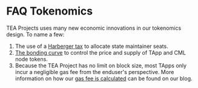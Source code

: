 # FAQ Tokenomics

TEA Projects uses many new economic innovations in our tokenomics design. To name a few:

1. The use of a [Harberger tax](https://teaproject.medium.com/proposal-using-a-harberger-tax-in-the-global-state-machine-4323976f9b8) to allocate state maintainer seats.
2. [The bonding curve](../_token/Bonding-curve.md) to control the price and supply of TApp and CML node tokens.
3. Because the TEA Project has no limit on block size, most TApps only incur a negligible gas fee from the enduser's perspective. More information on how our [gas fee is calculated](https://teaproject.medium.com/the-importance-of-the-tea-utility-token-ccf006f62ca9) can be found on our blog.

